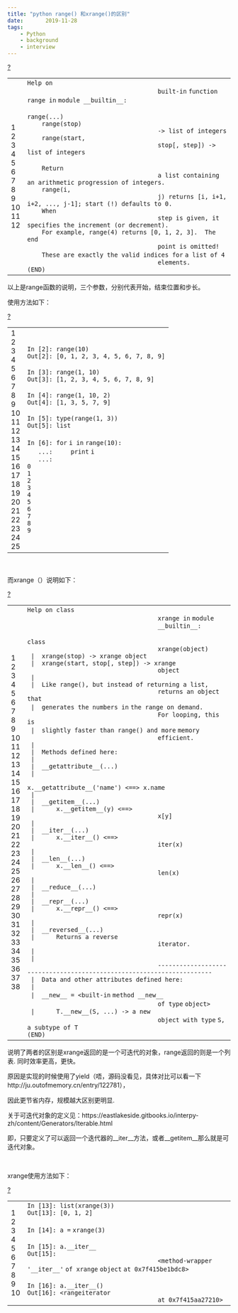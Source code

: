 ```yaml
---
title: "python range() 和xrange()的区别"
date:       2019-11-28
tags:
	- Python
	- background
	- interview
---
```



<div id="cnblogs_post_body" class="blogpost-body ">
    <div class="cnblogs_Highlighter sh-gutter">
        <div>
            <div id="highlighter_834530" class="syntaxhighlighter  bash">
                <div class="toolbar"><span><a href="#" class="toolbar_item command_help help">?</a></span></div>
                <table border="0" cellpadding="0" cellspacing="0">
                    <tbody>
                    <tr>
                        <td class="gutter">
                            <div class="line number1 index0 alt2">1</div>
                            <div class="line number2 index1 alt1">2</div>
                            <div class="line number3 index2 alt2">3</div>
                            <div class="line number4 index3 alt1">4</div>
                            <div class="line number5 index4 alt2">5</div>
                            <div class="line number6 index5 alt1">6</div>
                            <div class="line number7 index6 alt2">7</div>
                            <div class="line number8 index7 alt1">8</div>
                            <div class="line number9 index8 alt2">9</div>
                            <div class="line number10 index9 alt1">10</div>
                            <div class="line number11 index10 alt2">11</div>
                            <div class="line number12 index11 alt1">12</div>
                        </td>
                        <td class="code">
                            <div class="container">
                                <div class="line number1 index0 alt2"><code class="bash plain">Help on
                                    built-</code><code class="bash keyword">in</code> <code class="bash keyword">function</code>
                                    <code class="bash plain">range </code><code class="bash keyword">in</code> <code
                                            class="bash plain">module __builtin__:</code></div>
                                <div class="line number2 index1 alt1">&nbsp;</div>
                                <div class="line number3 index2 alt2"><code class="bash plain">range(...)</code></div>
                                <div class="line number4 index3 alt1"><code
                                        class="bash spaces">&nbsp;&nbsp;&nbsp;&nbsp;</code><code class="bash plain">range(stop)
                                    -&gt; list of integers</code></div>
                                <div class="line number5 index4 alt2"><code
                                        class="bash spaces">&nbsp;&nbsp;&nbsp;&nbsp;</code><code class="bash plain">range(start,
                                    stop[, step]) -&gt; list of integers</code></div>
                                <div class="line number6 index5 alt1"><code
                                        class="bash spaces">&nbsp;&nbsp;&nbsp;&nbsp;</code>&nbsp;
                                </div>
                                <div class="line number7 index6 alt2"><code
                                        class="bash spaces">&nbsp;&nbsp;&nbsp;&nbsp;</code><code class="bash plain">Return
                                    a list containing an arithmetic progression of integers.</code></div>
                                <div class="line number8 index7 alt1"><code
                                        class="bash spaces">&nbsp;&nbsp;&nbsp;&nbsp;</code><code class="bash plain">range(i,
                                    j) returns [i, i+1, i+2, ..., j-1]; start (!) defaults to 0.</code></div>
                                <div class="line number9 index8 alt2"><code
                                        class="bash spaces">&nbsp;&nbsp;&nbsp;&nbsp;</code><code class="bash plain">When
                                    step is given, it specifies the increment (or decrement).</code></div>
                                <div class="line number10 index9 alt1"><code class="bash spaces">&nbsp;&nbsp;&nbsp;&nbsp;</code><code
                                        class="bash plain">For example, range(4) returns [0, 1, 2, 3].&nbsp; The end
                                    point is omitted!</code></div>
                                <div class="line number11 index10 alt2"><code class="bash spaces">&nbsp;&nbsp;&nbsp;&nbsp;</code><code
                                        class="bash plain">These are exactly the valid indices </code><code
                                        class="bash keyword">for</code> <code class="bash plain">a list of 4
                                    elements.</code></div>
                                <div class="line number12 index11 alt1"><code class="bash plain">(END)</code></div>
                            </div>
                        </td>
                    </tr>
                    </tbody>
                </table>
            </div>
        </div>
    </div>
    <p>以上是range函数的说明，三个参数，分别代表开始，结束位置和步长。</p>
    <p>使用方法如下：</p>
    <div class="cnblogs_Highlighter sh-gutter">
        <div>
            <div id="highlighter_356591" class="syntaxhighlighter  python">
                <div class="toolbar"><span><a href="#" class="toolbar_item command_help help">?</a></span></div>
                <table border="0" cellpadding="0" cellspacing="0">
                    <tbody>
                    <tr>
                        <td class="gutter">
                            <div class="line number1 index0 alt2">1</div>
                            <div class="line number2 index1 alt1">2</div>
                            <div class="line number3 index2 alt2">3</div>
                            <div class="line number4 index3 alt1">4</div>
                            <div class="line number5 index4 alt2">5</div>
                            <div class="line number6 index5 alt1">6</div>
                            <div class="line number7 index6 alt2">7</div>
                            <div class="line number8 index7 alt1">8</div>
                            <div class="line number9 index8 alt2">9</div>
                            <div class="line number10 index9 alt1">10</div>
                            <div class="line number11 index10 alt2">11</div>
                            <div class="line number12 index11 alt1">12</div>
                            <div class="line number13 index12 alt2">13</div>
                            <div class="line number14 index13 alt1">14</div>
                            <div class="line number15 index14 alt2">15</div>
                            <div class="line number16 index15 alt1">16</div>
                            <div class="line number17 index16 alt2">17</div>
                            <div class="line number18 index17 alt1">18</div>
                            <div class="line number19 index18 alt2">19</div>
                            <div class="line number20 index19 alt1">20</div>
                            <div class="line number21 index20 alt2">21</div>
                            <div class="line number22 index21 alt1">22</div>
                            <div class="line number23 index22 alt2">23</div>
                            <div class="line number24 index23 alt1">24</div>
                            <div class="line number25 index24 alt2">25</div>
                        </td>
                        <td class="code">
                            <div class="container">
                                <div class="line number1 index0 alt2"><code class="python plain">In [</code><code
                                        class="python value">2</code><code class="python plain">]: </code><code
                                        class="python functions">range</code><code class="python plain">(</code><code
                                        class="python value">10</code><code class="python plain">)</code></div>
                                <div class="line number2 index1 alt1"><code class="python plain">Out[</code><code
                                        class="python value">2</code><code class="python plain">]: [</code><code
                                        class="python value">0</code><code class="python plain">, </code><code
                                        class="python value">1</code><code class="python plain">, </code><code
                                        class="python value">2</code><code class="python plain">, </code><code
                                        class="python value">3</code><code class="python plain">, </code><code
                                        class="python value">4</code><code class="python plain">, </code><code
                                        class="python value">5</code><code class="python plain">, </code><code
                                        class="python value">6</code><code class="python plain">, </code><code
                                        class="python value">7</code><code class="python plain">, </code><code
                                        class="python value">8</code><code class="python plain">, </code><code
                                        class="python value">9</code><code class="python plain">]</code></div>
                                <div class="line number3 index2 alt2">&nbsp;</div>
                                <div class="line number4 index3 alt1"><code class="python plain">In [</code><code
                                        class="python value">3</code><code class="python plain">]: </code><code
                                        class="python functions">range</code><code class="python plain">(</code><code
                                        class="python value">1</code><code class="python plain">, </code><code
                                        class="python value">10</code><code class="python plain">)</code></div>
                                <div class="line number5 index4 alt2"><code class="python plain">Out[</code><code
                                        class="python value">3</code><code class="python plain">]: [</code><code
                                        class="python value">1</code><code class="python plain">, </code><code
                                        class="python value">2</code><code class="python plain">, </code><code
                                        class="python value">3</code><code class="python plain">, </code><code
                                        class="python value">4</code><code class="python plain">, </code><code
                                        class="python value">5</code><code class="python plain">, </code><code
                                        class="python value">6</code><code class="python plain">, </code><code
                                        class="python value">7</code><code class="python plain">, </code><code
                                        class="python value">8</code><code class="python plain">, </code><code
                                        class="python value">9</code><code class="python plain">]</code></div>
                                <div class="line number6 index5 alt1">&nbsp;</div>
                                <div class="line number7 index6 alt2"><code class="python plain">In [</code><code
                                        class="python value">4</code><code class="python plain">]: </code><code
                                        class="python functions">range</code><code class="python plain">(</code><code
                                        class="python value">1</code><code class="python plain">, </code><code
                                        class="python value">10</code><code class="python plain">, </code><code
                                        class="python value">2</code><code class="python plain">)</code></div>
                                <div class="line number8 index7 alt1"><code class="python plain">Out[</code><code
                                        class="python value">4</code><code class="python plain">]: [</code><code
                                        class="python value">1</code><code class="python plain">, </code><code
                                        class="python value">3</code><code class="python plain">, </code><code
                                        class="python value">5</code><code class="python plain">, </code><code
                                        class="python value">7</code><code class="python plain">, </code><code
                                        class="python value">9</code><code class="python plain">]</code></div>
                                <div class="line number9 index8 alt2">&nbsp;</div>
                                <div class="line number10 index9 alt1"><code class="python plain">In [</code><code
                                        class="python value">5</code><code class="python plain">]: </code><code
                                        class="python functions">type</code><code class="python plain">(</code><code
                                        class="python functions">range</code><code class="python plain">(</code><code
                                        class="python value">1</code><code class="python plain">, </code><code
                                        class="python value">3</code><code class="python plain">))</code></div>
                                <div class="line number11 index10 alt2"><code class="python plain">Out[</code><code
                                        class="python value">5</code><code class="python plain">]: </code><code
                                        class="python functions">list</code></div>
                                <div class="line number12 index11 alt1">&nbsp;</div>
                                <div class="line number13 index12 alt2"><code class="python plain">In [</code><code
                                        class="python value">6</code><code class="python plain">]: </code><code
                                        class="python keyword">for</code> <code class="python plain">i </code><code
                                        class="python keyword">in</code> <code
                                        class="python functions">range</code><code class="python plain">(</code><code
                                        class="python value">10</code><code class="python plain">):</code></div>
                                <div class="line number14 index13 alt1"><code
                                        class="python spaces">&nbsp;&nbsp;&nbsp;</code><code class="python plain">...:&nbsp;&nbsp;&nbsp;&nbsp; </code><code
                                        class="python functions">print</code> <code class="python plain">i</code></div>
                                <div class="line number15 index14 alt2"><code
                                        class="python spaces">&nbsp;&nbsp;&nbsp;</code><code class="python plain">...:&nbsp;&nbsp;&nbsp;&nbsp; </code>
                                </div>
                                <div class="line number16 index15 alt1"><code class="python value">0</code></div>
                                <div class="line number17 index16 alt2"><code class="python value">1</code></div>
                                <div class="line number18 index17 alt1"><code class="python value">2</code></div>
                                <div class="line number19 index18 alt2"><code class="python value">3</code></div>
                                <div class="line number20 index19 alt1"><code class="python value">4</code></div>
                                <div class="line number21 index20 alt2"><code class="python value">5</code></div>
                                <div class="line number22 index21 alt1"><code class="python value">6</code></div>
                                <div class="line number23 index22 alt2"><code class="python value">7</code></div>
                                <div class="line number24 index23 alt1"><code class="python value">8</code></div>
                                <div class="line number25 index24 alt2"><code class="python value">9</code></div>
                            </div>
                        </td>
                    </tr>
                    </tbody>
                </table>
            </div>
        </div>
    </div>
    <p>　　</p>
    <p>而xrange（）说明如下：</p>
    <div class="cnblogs_Highlighter sh-gutter">
        <div>
            <div id="highlighter_795700" class="syntaxhighlighter  bash">
                <div class="toolbar"><span><a href="#" class="toolbar_item command_help help">?</a></span></div>
                <table border="0" cellpadding="0" cellspacing="0">
                    <tbody>
                    <tr>
                        <td class="gutter">
                            <div class="line number1 index0 alt2">1</div>
                            <div class="line number2 index1 alt1">2</div>
                            <div class="line number3 index2 alt2">3</div>
                            <div class="line number4 index3 alt1">4</div>
                            <div class="line number5 index4 alt2">5</div>
                            <div class="line number6 index5 alt1">6</div>
                            <div class="line number7 index6 alt2">7</div>
                            <div class="line number8 index7 alt1">8</div>
                            <div class="line number9 index8 alt2">9</div>
                            <div class="line number10 index9 alt1">10</div>
                            <div class="line number11 index10 alt2">11</div>
                            <div class="line number12 index11 alt1">12</div>
                            <div class="line number13 index12 alt2">13</div>
                            <div class="line number14 index13 alt1">14</div>
                            <div class="line number15 index14 alt2">15</div>
                            <div class="line number16 index15 alt1">16</div>
                            <div class="line number17 index16 alt2">17</div>
                            <div class="line number18 index17 alt1">18</div>
                            <div class="line number19 index18 alt2">19</div>
                            <div class="line number20 index19 alt1">20</div>
                            <div class="line number21 index20 alt2">21</div>
                            <div class="line number22 index21 alt1">22</div>
                            <div class="line number23 index22 alt2">23</div>
                            <div class="line number24 index23 alt1">24</div>
                            <div class="line number25 index24 alt2">25</div>
                            <div class="line number26 index25 alt1">26</div>
                            <div class="line number27 index26 alt2">27</div>
                            <div class="line number28 index27 alt1">28</div>
                            <div class="line number29 index28 alt2">29</div>
                            <div class="line number30 index29 alt1">30</div>
                            <div class="line number31 index30 alt2">31</div>
                            <div class="line number32 index31 alt1">32</div>
                            <div class="line number33 index32 alt2">33</div>
                            <div class="line number34 index33 alt1">34</div>
                            <div class="line number35 index34 alt2">35</div>
                            <div class="line number36 index35 alt1">36</div>
                            <div class="line number37 index36 alt2">37</div>
                            <div class="line number38 index37 alt1">38</div>
                        </td>
                        <td class="code">
                            <div class="container">
                                <div class="line number1 index0 alt2"><code class="bash plain">Help on class
                                    xrange </code><code class="bash keyword">in</code> <code class="bash plain">module
                                    __builtin__:</code></div>
                                <div class="line number2 index1 alt1">&nbsp;</div>
                                <div class="line number3 index2 alt2"><code class="bash plain">class
                                    xrange(object)</code></div>
                                <div class="line number4 index3 alt1"><code class="bash spaces">&nbsp;</code><code
                                        class="bash plain">|&nbsp; xrange(stop) -&gt; xrange object</code></div>
                                <div class="line number5 index4 alt2"><code class="bash spaces">&nbsp;</code><code
                                        class="bash plain">|&nbsp; xrange(start, stop[, step]) -&gt; xrange
                                    object</code></div>
                                <div class="line number6 index5 alt1"><code class="bash spaces">&nbsp;</code><code
                                        class="bash plain">|&nbsp; </code></div>
                                <div class="line number7 index6 alt2"><code class="bash spaces">&nbsp;</code><code
                                        class="bash plain">|&nbsp; Like range(), but instead of returning a list,
                                    returns an object that</code></div>
                                <div class="line number8 index7 alt1"><code class="bash spaces">&nbsp;</code><code
                                        class="bash plain">|&nbsp; generates the numbers </code><code
                                        class="bash keyword">in</code> <code class="bash plain">the range on demand.&nbsp;
                                    For looping, this is </code></div>
                                <div class="line number9 index8 alt2"><code class="bash spaces">&nbsp;</code><code
                                        class="bash plain">|&nbsp; slightly faster than range() and </code><code
                                        class="bash functions">more</code> <code class="bash plain">memory
                                    efficient.</code></div>
                                <div class="line number10 index9 alt1"><code class="bash spaces">&nbsp;</code><code
                                        class="bash plain">|&nbsp; </code></div>
                                <div class="line number11 index10 alt2"><code class="bash spaces">&nbsp;</code><code
                                        class="bash plain">|&nbsp; Methods defined here:</code></div>
                                <div class="line number12 index11 alt1"><code class="bash spaces">&nbsp;</code><code
                                        class="bash plain">|&nbsp; </code></div>
                                <div class="line number13 index12 alt2"><code class="bash spaces">&nbsp;</code><code
                                        class="bash plain">|&nbsp; __getattribute__(...)</code></div>
                                <div class="line number14 index13 alt1"><code class="bash spaces">&nbsp;</code><code
                                        class="bash plain">|&nbsp;&nbsp;&nbsp;&nbsp;&nbsp;
                                    x.__getattribute__(</code><code class="bash string">'name'</code><code
                                        class="bash plain">) &lt;==&gt; x.name</code></div>
                                <div class="line number15 index14 alt2"><code class="bash spaces">&nbsp;</code><code
                                        class="bash plain">|&nbsp; </code></div>
                                <div class="line number16 index15 alt1"><code class="bash spaces">&nbsp;</code><code
                                        class="bash plain">|&nbsp; __getitem__(...)</code></div>
                                <div class="line number17 index16 alt2"><code class="bash spaces">&nbsp;</code><code
                                        class="bash plain">|&nbsp;&nbsp;&nbsp;&nbsp;&nbsp; x.__getitem__(y) &lt;==&gt;
                                    x[y]</code></div>
                                <div class="line number18 index17 alt1"><code class="bash spaces">&nbsp;</code><code
                                        class="bash plain">|&nbsp; </code></div>
                                <div class="line number19 index18 alt2"><code class="bash spaces">&nbsp;</code><code
                                        class="bash plain">|&nbsp; __iter__(...)</code></div>
                                <div class="line number20 index19 alt1"><code class="bash spaces">&nbsp;</code><code
                                        class="bash plain">|&nbsp;&nbsp;&nbsp;&nbsp;&nbsp; x.__iter__() &lt;==&gt;
                                    iter(x)</code></div>
                                <div class="line number21 index20 alt2"><code class="bash spaces">&nbsp;</code><code
                                        class="bash plain">|&nbsp; </code></div>
                                <div class="line number22 index21 alt1"><code class="bash spaces">&nbsp;</code><code
                                        class="bash plain">|&nbsp; __len__(...)</code></div>
                                <div class="line number23 index22 alt2"><code class="bash spaces">&nbsp;</code><code
                                        class="bash plain">|&nbsp;&nbsp;&nbsp;&nbsp;&nbsp; x.__len__() &lt;==&gt;
                                    len(x)</code></div>
                                <div class="line number24 index23 alt1"><code class="bash spaces">&nbsp;</code><code
                                        class="bash plain">|&nbsp; </code></div>
                                <div class="line number25 index24 alt2"><code class="bash spaces">&nbsp;</code><code
                                        class="bash plain">|&nbsp; __reduce__(...)</code></div>
                                <div class="line number26 index25 alt1"><code class="bash spaces">&nbsp;</code><code
                                        class="bash plain">|&nbsp; </code></div>
                                <div class="line number27 index26 alt2"><code class="bash spaces">&nbsp;</code><code
                                        class="bash plain">|&nbsp; __repr__(...)</code></div>
                                <div class="line number28 index27 alt1"><code class="bash spaces">&nbsp;</code><code
                                        class="bash plain">|&nbsp;&nbsp;&nbsp;&nbsp;&nbsp; x.__repr__() &lt;==&gt;
                                    repr(x)</code></div>
                                <div class="line number29 index28 alt2"><code class="bash spaces">&nbsp;</code><code
                                        class="bash plain">|&nbsp; </code></div>
                                <div class="line number30 index29 alt1"><code class="bash spaces">&nbsp;</code><code
                                        class="bash plain">|&nbsp; __reversed__(...)</code></div>
                                <div class="line number31 index30 alt2"><code class="bash spaces">&nbsp;</code><code
                                        class="bash plain">|&nbsp;&nbsp;&nbsp;&nbsp;&nbsp; Returns a reverse
                                    iterator.</code></div>
                                <div class="line number32 index31 alt1"><code class="bash spaces">&nbsp;</code><code
                                        class="bash plain">|&nbsp; </code></div>
                                <div class="line number33 index32 alt2"><code class="bash spaces">&nbsp;</code><code
                                        class="bash plain">|&nbsp;
                                    ----------------------------------------------------------------------</code></div>
                                <div class="line number34 index33 alt1"><code class="bash spaces">&nbsp;</code><code
                                        class="bash plain">|&nbsp; Data and other attributes defined here:</code></div>
                                <div class="line number35 index34 alt2"><code class="bash spaces">&nbsp;</code><code
                                        class="bash plain">|&nbsp; </code></div>
                                <div class="line number36 index35 alt1"><code class="bash spaces">&nbsp;</code><code
                                        class="bash plain">|&nbsp; __new__ = &lt;built-</code><code
                                        class="bash keyword">in</code> <code class="bash plain">method __new__
                                    of </code><code class="bash functions">type</code> <code class="bash plain">object&gt;</code>
                                </div>
                                <div class="line number37 index36 alt2"><code class="bash spaces">&nbsp;</code><code
                                        class="bash plain">|&nbsp;&nbsp;&nbsp;&nbsp;&nbsp; T.__new__(S, ...) -&gt; a new
                                    object with </code><code class="bash functions">type</code> <code
                                        class="bash plain">S, a subtype of T</code></div>
                                <div class="line number38 index37 alt1"><code class="bash plain">(END)</code></div>
                            </div>
                        </td>
                    </tr>
                    </tbody>
                </table>
            </div>
        </div>
    </div>
    <p>说明了两者的区别是xrange返回的是一个可迭代的对象，range返回的则是一个列表. 同时效率更高，更快。</p>
    <p>原因是实现的时候使用了yield（唔，源码没看见，具体对比可以看一下http://ju.outofmemory.cn/entry/122781），</p>
    <p>因此更节省内存，规模越大区别更明显.</p>
    <p>关于可迭代对象的定义见：https://eastlakeside.gitbooks.io/interpy-zh/content/Generators/Iterable.html</p>
    <p>即，只要定义了可以返回一个迭代器的__iter__方法，或者__getitem__那么就是可迭代对象。</p>
    <p>&nbsp;</p>
    <p>xrange使用方法如下：</p>
    <div class="cnblogs_Highlighter sh-gutter">
        <div>
            <div id="highlighter_575244" class="syntaxhighlighter  python">
                <div class="toolbar"><span><a href="#" class="toolbar_item command_help help">?</a></span></div>
                <table border="0" cellpadding="0" cellspacing="0">
                    <tbody>
                    <tr>
                        <td class="gutter">
                            <div class="line number1 index0 alt2">1</div>
                            <div class="line number2 index1 alt1">2</div>
                            <div class="line number3 index2 alt2">3</div>
                            <div class="line number4 index3 alt1">4</div>
                            <div class="line number5 index4 alt2">5</div>
                            <div class="line number6 index5 alt1">6</div>
                            <div class="line number7 index6 alt2">7</div>
                            <div class="line number8 index7 alt1">8</div>
                            <div class="line number9 index8 alt2">9</div>
                            <div class="line number10 index9 alt1">10</div>
                        </td>
                        <td class="code">
                            <div class="container">
                                <div class="line number1 index0 alt2"><code class="python plain">In [</code><code
                                        class="python value">13</code><code class="python plain">]: </code><code
                                        class="python functions">list</code><code class="python plain">(</code><code
                                        class="python functions">xrange</code><code class="python plain">(</code><code
                                        class="python value">3</code><code class="python plain">))</code></div>
                                <div class="line number2 index1 alt1"><code class="python plain">Out[</code><code
                                        class="python value">13</code><code class="python plain">]: [</code><code
                                        class="python value">0</code><code class="python plain">, </code><code
                                        class="python value">1</code><code class="python plain">, </code><code
                                        class="python value">2</code><code class="python plain">]</code></div>
                                <div class="line number3 index2 alt2">&nbsp;</div>
                                <div class="line number4 index3 alt1"><code class="python plain">In [</code><code
                                        class="python value">14</code><code class="python plain">]: a </code><code
                                        class="python keyword">=</code> <code
                                        class="python functions">xrange</code><code class="python plain">(</code><code
                                        class="python value">3</code><code class="python plain">)</code></div>
                                <div class="line number5 index4 alt2">&nbsp;</div>
                                <div class="line number6 index5 alt1"><code class="python plain">In [</code><code
                                        class="python value">15</code><code class="python plain">]: a.__iter__</code>
                                </div>
                                <div class="line number7 index6 alt2"><code class="python plain">Out[</code><code
                                        class="python value">15</code><code class="python plain">]:
                                    &lt;method</code><code class="python keyword">-</code><code class="python plain">wrapper </code><code
                                        class="python string">'__iter__'</code> <code
                                        class="python plain">of </code><code class="python functions">xrange</code>
                                    <code class="python functions">object</code> <code
                                            class="python plain">at </code><code
                                            class="python value">0x7f415be1bdc8</code><code
                                            class="python plain">&gt;</code></div>
                                <div class="line number8 index7 alt1">&nbsp;</div>
                                <div class="line number9 index8 alt2"><code class="python plain">In [</code><code
                                        class="python value">16</code><code class="python plain">]: a.__iter__()</code>
                                </div>
                                <div class="line number10 index9 alt1"><code class="python plain">Out[</code><code
                                        class="python value">16</code><code class="python plain">]: &lt;rangeiterator
                                    at </code><code class="python value">0x7f415aa27210</code><code
                                        class="python plain">&gt;</code></div>
                            </div>
                        </td>
                    </tr>
                    </tbody>
                </table>
            </div>
        </div>
    </div>
    <p>　　</p>
    <p>　</p>
    <p>　　</p>
</div>
